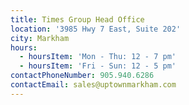 ```yaml
---
title: Times Group Head Office
location: '3985 Hwy 7 East, Suite 202'
city: Markham
hours:
  - hoursItem: 'Mon - Thu: 12 - 7 pm'
  - hoursItem: 'Fri - Sun: 12 - 5 pm'
contactPhoneNumber: 905.940.6286
contactEmail: sales@uptownmarkham.com
---
```


